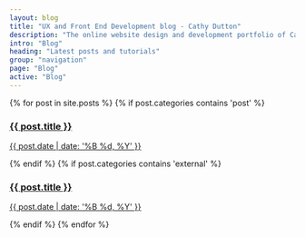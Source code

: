 ```yaml
---
layout: blog
title: "UX and Front End Development blog - Cathy Dutton"
description: "The online website design and development portfolio of Cathy Dutton"
intro: "Blog"
heading: "Latest posts and tutorials"
group: "navigation"
page: "Blog"
active: "Blog"
---
```


<div class="news-feed">
	{% for post in site.posts %}
		{% if post.categories contains 'post' %}
			<article class="news-feed__post">
					<a href="{{post.url}}" title="{{ post.title }}" class="news-feed__anchor">
							<h3 class="heading news-feed__title">{{ post.title }}</h3>
							<p class="news-feed__date">{{ post.date | date: '%B %d, %Y' }}</p>
					</a>
			 </article>
		{% endif %}
		{% if post.categories contains 'external' %}
			<article class="news-feed__post">
					<a href="{{post.link}}" title="{{ post.title }}" target="_blank" class="news-feed__anchor">
							<h3 class="heading news-feed__title">{{ post.title }}</h3>
							<p class="news-feed__date">{{ post.date | date: '%B %d, %Y' }}</p>
					</a>
			 </article>
		{% endif %}
	{% endfor %}
</div>
